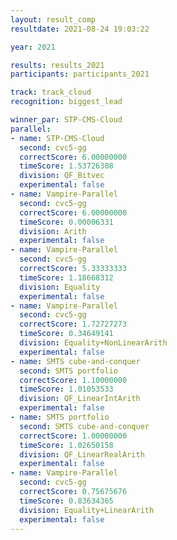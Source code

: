 ```yaml
---
layout: result_comp
resultdate: 2021-08-24 19:03:22

year: 2021

results: results_2021
participants: participants_2021

track: track_cloud
recognition: biggest_lead

winner_par: STP-CMS-Cloud
parallel:
- name: STP-CMS-Cloud
  second: cvc5-gg
  correctScore: 6.00000000
  timeScore: 1.53726308
  division: QF_Bitvec
  experimental: false
- name: Vampire-Parallel
  second: cvc5-gg
  correctScore: 6.00000000
  timeScore: 0.00006331
  division: Arith
  experimental: false
- name: Vampire-Parallel
  second: cvc5-gg
  correctScore: 5.33333333
  timeScore: 1.18668312
  division: Equality
  experimental: false
- name: Vampire-Parallel
  second: cvc5-gg
  correctScore: 1.72727273
  timeScore: 0.34649141
  division: Equality+NonLinearArith
  experimental: false
- name: SMTS cube-and-conquer
  second: SMTS portfolio
  correctScore: 1.10000000
  timeScore: 1.01053533
  division: QF_LinearIntArith
  experimental: false
- name: SMTS portfolio
  second: SMTS cube-and-conquer
  correctScore: 1.00000000
  timeScore: 1.02650158
  division: QF_LinearRealArith
  experimental: false
- name: Vampire-Parallel
  second: cvc5-gg
  correctScore: 0.75675676
  timeScore: 0.83634365
  division: Equality+LinearArith
  experimental: false
---
```

